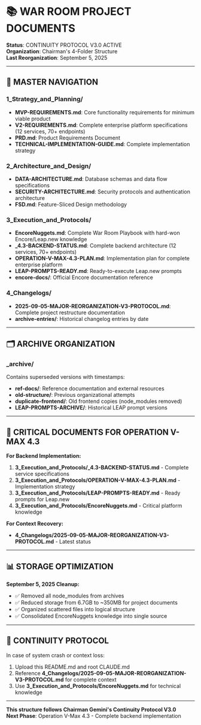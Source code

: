 # 📚 WAR ROOM PROJECT DOCUMENTS
**Status**: CONTINUITY PROTOCOL V3.0 ACTIVE  
**Organization**: Chairman's 4-Folder Structure  
**Last Reorganization**: September 5, 2025  

---

## 📁 MASTER NAVIGATION

### **1_Strategy_and_Planning/**
- **MVP-REQUIREMENTS.md**: Core functionality requirements for minimum viable product
- **V2-REQUIREMENTS.md**: Complete enterprise platform specifications (12 services, 70+ endpoints)
- **PRD.md**: Product Requirements Document
- **TECHNICAL-IMPLEMENTATION-GUIDE.md**: Complete implementation strategy

### **2_Architecture_and_Design/**
- **DATA-ARCHITECTURE.md**: Database schemas and data flow specifications
- **SECURITY-ARCHITECTURE.md**: Security protocols and authentication architecture
- **FSD.md**: Feature-Sliced Design methodology

### **3_Execution_and_Protocols/**
- **EncoreNuggets.md**: Complete War Room Playbook with hard-won Encore/Leap.new knowledge
- **_4.3-BACKEND-STATUS.md**: Complete backend architecture (12 services, 70+ endpoints)
- **OPERATION-V-MAX-4.3-PLAN.md**: Implementation plan for complete enterprise platform
- **LEAP-PROMPTS-READY.md**: Ready-to-execute Leap.new prompts
- **encore-docs/**: Official Encore documentation reference

### **4_Changelogs/**
- **2025-09-05-MAJOR-REORGANIZATION-V3-PROTOCOL.md**: Complete project restructure documentation
- **archive-entries/**: Historical changelog entries by date

---

## 🗂️ ARCHIVE ORGANIZATION

### **_archive/**
Contains superseded versions with timestamps:
- **ref-docs/**: Reference documentation and external resources
- **old-structure/**: Previous organizational attempts
- **duplicate-frontend/**: Old frontend copies (node_modules removed)
- **LEAP-PROMPTS-ARCHIVE/**: Historical LEAP prompt versions

---

## 🎯 CRITICAL DOCUMENTS FOR OPERATION V-MAX 4.3

**For Backend Implementation:**
1. **3_Execution_and_Protocols/_4.3-BACKEND-STATUS.md** - Complete service specifications
2. **3_Execution_and_Protocols/OPERATION-V-MAX-4.3-PLAN.md** - Implementation strategy
3. **3_Execution_and_Protocols/LEAP-PROMPTS-READY.md** - Ready prompts for Leap.new
4. **3_Execution_and_Protocols/EncoreNuggets.md** - Critical platform knowledge

**For Context Recovery:**
- **4_Changelogs/2025-09-05-MAJOR-REORGANIZATION-V3-PROTOCOL.md** - Latest status

---

## 📊 STORAGE OPTIMIZATION

**September 5, 2025 Cleanup:**
- ✅ Removed all node_modules from archives
- ✅ Reduced storage from 6.7GB to ~350MB for project documents
- ✅ Organized scattered files into logical structure
- ✅ Consolidated EncoreNuggets knowledge into single source

---

## 🚨 CONTINUITY PROTOCOL

In case of system crash or context loss:
1. Upload this README.md and root CLAUDE.md
2. Reference **4_Changelogs/2025-09-05-MAJOR-REORGANIZATION-V3-PROTOCOL.md** for complete context
3. Use **3_Execution_and_Protocols/EncoreNuggets.md** for technical knowledge

---

**This structure follows Chairman Gemini's Continuity Protocol V3.0**  
**Next Phase**: Operation V-Max 4.3 - Complete backend implementation